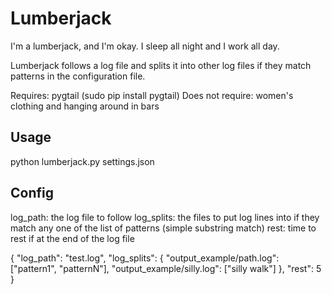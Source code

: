 Lumberjack
==========

I'm a lumberjack, and I'm okay.
I sleep all night and I work all day.

Lumberjack follows a log file and splits it into other log files if they match
patterns in the configuration file.

Requires: pygtail  (sudo pip install pygtail)
Does not require: women's clothing and hanging around in bars

Usage
-----

python lumberjack.py settings.json


Config
------
log_path: the log file to follow
log_splits: the files to put log lines into if they match any one of the list of patterns (simple substring match)
rest: time to rest if at the end of the log file

{
    "log_path": "test.log",
    "log_splits": {
        "output_example/path.log": ["pattern1", "patternN"],
        "output_example/silly.log": ["silly walk"]
    },
    "rest": 5
}


